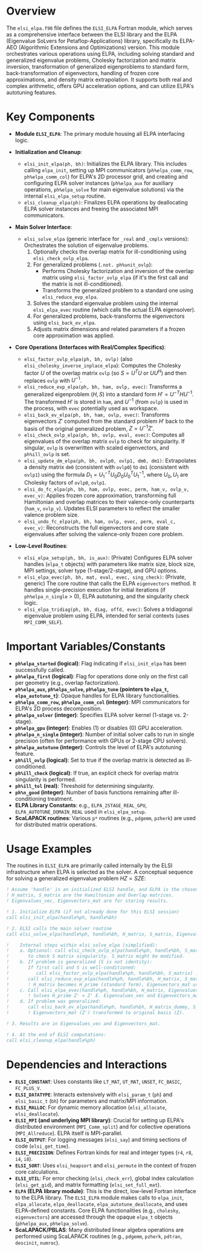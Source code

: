 # Overview

The `elsi_elpa.f90` file defines the `ELSI_ELPA` Fortran module, which serves as a comprehensive interface between the ELSI library and the ELPA (Eigenvalue SoLvers for Petaflop-Applications) library, specifically its ELPA-AEO (Algorithmic Extensions and Optimizations) version. This module orchestrates various operations using ELPA, including solving standard and generalized eigenvalue problems, Cholesky factorization and matrix inversion, transformation of generalized eigenproblems to standard form, back-transformation of eigenvectors, handling of frozen core approximations, and density matrix extrapolation. It supports both real and complex arithmetic, offers GPU acceleration options, and can utilize ELPA's autotuning features.

# Key Components

- **Module `ELSI_ELPA`**: The primary module housing all ELPA interfacing logic.

- **Initialization and Cleanup**:
  - `elsi_init_elpa(ph, bh)`: Initializes the ELPA library. This includes calling `elpa_init`, setting up MPI communicators (`ph%elpa_comm_row`, `ph%elpa_comm_col`) for ELPA's 2D processor grid, and creating and configuring ELPA solver instances (`ph%elpa_aux` for auxiliary operations, `ph%elpa_solve` for main eigenvalue solutions) via the internal `elsi_elpa_setup` routine.
  - `elsi_cleanup_elpa(ph)`: Finalizes ELPA operations by deallocating ELPA solver instances and freeing the associated MPI communicators.

- **Main Solver Interface**:
  - `elsi_solve_elpa` (generic interface for `_real` and `_cmplx` versions):
    Orchestrates the solution of eigenvalue problems.
    1.  Optionally checks the overlap matrix for ill-conditioning using `elsi_check_ovlp_elpa`.
    2.  For generalized problems (`.not. ph%unit_ovlp`):
        - Performs Cholesky factorization and inversion of the overlap matrix using `elsi_factor_ovlp_elpa` (if it's the first call and the matrix is not ill-conditioned).
        - Transforms the generalized problem to a standard one using `elsi_reduce_evp_elpa`.
    3.  Solves the standard eigenvalue problem using the internal `elsi_elpa_evec` routine (which calls the actual ELPA eigensolver).
    4.  For generalized problems, back-transforms the eigenvectors using `elsi_back_ev_elpa`.
    5.  Adjusts matrix dimensions and related parameters if a frozen core approximation was applied.

- **Core Operations (Interfaces with Real/Complex Specifics)**:
  - `elsi_factor_ovlp_elpa(ph, bh, ovlp)` (also `elsi_cholesky_inverse_inplace_elpa`): Computes the Cholesky factor $U$ of the overlap matrix `ovlp` (so $S = U^T U$ or $U U^H$) and then replaces `ovlp` with $U^{-1}$.
  - `elsi_reduce_evp_elpa(ph, bh, ham, ovlp, evec)`: Transforms a generalized eigenproblem $(H, S)$ into a standard form $H' = U^{-T} H U^{-1}$. The transformed $H'$ is stored in `ham`, and $U^{-1}$ (from `ovlp`) is used in the process, with `evec` potentially used as workspace.
  - `elsi_back_ev_elpa(ph, bh, ham, ovlp, evec)`: Transforms eigenvectors $Z'$ computed from the standard problem $H'$ back to the basis of the original generalized problem, $Z = U^{-1} Z'$.
  - `elsi_check_ovlp_elpa(ph, bh, ovlp, eval, evec)`: Computes all eigenvalues of the overlap matrix `ovlp` to check for singularity. If singular, `ovlp` is overwritten with scaled eigenvectors, and `ph%ill_ovlp` is set.
  - `elsi_update_dm_elpa(ph, bh, ovlp0, ovlp1, dm0, dm1)`: Extrapolates a density matrix `dm0` (consistent with `ovlp0`) to `dm1` (consistent with `ovlp1`) using the formula $D_1 = U_1^{-T} U_0 D_0 U_0^T U_1^{-1}$, where $U_0, U_1$ are Cholesky factors of `ovlp0`, `ovlp1`.
  - `elsi_do_fc_elpa(ph, bh, ham, ovlp, evec, perm, ham_v, ovlp_v, evec_v)`: Applies frozen core approximation, transforming full Hamiltonian and overlap matrices to their valence-only counterparts (`ham_v`, `ovlp_v`). Updates ELSI parameters to reflect the smaller valence problem size.
  - `elsi_undo_fc_elpa(ph, bh, ham, ovlp, evec, perm, eval_c, evec_v)`: Reconstructs the full eigenvectors and core state eigenvalues after solving the valence-only frozen core problem.

- **Low-Level Routines**:
  - `elsi_elpa_setup(ph, bh, is_aux)`: (Private) Configures ELPA solver handles (`elpa_t` objects) with parameters like matrix size, block size, MPI settings, solver type (1-stage/2-stage), and GPU options.
  - `elsi_elpa_evec(ph, bh, mat, eval, evec, sing_check)`: (Private, generic) The core routine that calls the ELPA `eigenvectors` method. It handles single-precision execution for initial iterations (if `ph%elpa_n_single` > 0), ELPA autotuning, and the singularity check logic.
  - `elsi_elpa_tridiag(ph, bh, diag, offd, evec)`: Solves a tridiagonal eigenvalue problem using ELPA, intended for serial contexts (uses `MPI_COMM_SELF`).

# Important Variables/Constants

- **`ph%elpa_started` (logical)**: Flag indicating if `elsi_init_elpa` has been successfully called.
- **`ph%elpa_first` (logical)**: Flag for operations done only on the first call per geometry (e.g., overlap factorization).
- **`ph%elpa_aux`, `ph%elpa_solve`, `ph%elpa_tune` (pointers to `elpa_t`, `elpa_autotune_t`)**: Opaque handles for ELPA library functionalities.
- **`ph%elpa_comm_row`, `ph%elpa_comm_col` (integer)**: MPI communicators for ELPA's 2D process decomposition.
- **`ph%elpa_solver` (integer)**: Specifies ELPA solver kernel (1-stage vs. 2-stage).
- **`ph%elpa_gpu` (integer)**: Enables (1) or disables (0) GPU acceleration.
- **`ph%elpa_n_single` (integer)**: Number of initial solver calls to run in single precision (often for performance with GPUs or 2-stage CPU solvers).
- **`ph%elpa_autotune` (integer)**: Controls the level of ELPA's autotuning feature.
- **`ph%ill_ovlp` (logical)**: Set to true if the overlap matrix is detected as ill-conditioned.
- **`ph%ill_check` (logical)**: If true, an explicit check for overlap matrix singularity is performed.
- **`ph%ill_tol` (real)**: Threshold for determining singularity.
- **`ph%n_good` (integer)**: Number of basis functions remaining after ill-conditioning treatment.
- **ELPA Library Constants**: e.g., `ELPA_2STAGE_REAL_GPU`, `ELPA_AUTOTUNE_DOMAIN_REAL` used in `elsi_elpa_setup`.
- **ScaLAPACK routines**: Various `p*` routines (e.g., `pdgemm`, `pzherk`) are used for distributed matrix operations.

# Usage Examples

The routines in `ELSI_ELPA` are primarily called internally by the ELSI infrastructure when ELPA is selected as the solver.
A conceptual sequence for solving a generalized eigenvalue problem $H Z = S Z E$:

```fortran
! Assume 'handle' is an initialized ELSI handle, and ELPA is the chosen solver.
! H_matrix, S_matrix are the Hamiltonian and Overlap matrices.
! Eigenvalues_vec, Eigenvectors_mat are for storing results.

! 1. Initialize ELPA (if not already done for this ELSI session)
call elsi_init_elpa(handle%ph, handle%bh)

! 2. ELSI calls the main solver routine
call elsi_solve_elpa(handle%ph, handle%bh, H_matrix, S_matrix, Eigenvalues_vec, Eigenvectors_mat)

!    Internal steps within elsi_solve_elpa (simplified):
!    a. Optional: call elsi_check_ovlp_elpa(handle%ph, handle%bh, S_matrix, ...)
!       to check S matrix singularity. S_matrix might be modified.
!    b. If problem is generalized (S is not identity):
!       If first call and S is well-conditioned:
!          call elsi_factor_ovlp_elpa(handle%ph, handle%bh, S_matrix) ! S_matrix becomes S_inv_chol
!       call elsi_reduce_evp_elpa(handle%ph, handle%bh, H_matrix, S_matrix, Eigenvectors_mat)
!       ! H_matrix becomes H_prime (standard form), Eigenvectors_mat used as temp workspace.
!    c. Call elsi_elpa_evec(handle%ph, handle%bh, H_matrix, Eigenvalues_vec, Eigenvectors_mat, .false.)
!       ! Solves H_prime Z' = Z' E. Eigenvalues_vec and Eigenvectors_mat (Z') are populated.
!    d. If problem was generalized:
!       call elsi_back_ev_elpa(handle%ph, handle%bh, H_matrix_dummy, S_matrix, Eigenvectors_mat)
!       ! Eigenvectors_mat (Z') transformed to original basis (Z).

! 3. Results are in Eigenvalues_vec and Eigenvectors_mat.

! 4. At the end of ELSI computations:
call elsi_cleanup_elpa(handle%ph)
```

# Dependencies and Interactions

- **`ELSI_CONSTANT`**: Uses constants like `LT_MAT`, `UT_MAT`, `UNSET`, `FC_BASIC`, `FC_PLUS_V`.
- **`ELSI_DATATYPE`**: Interacts extensively with `elsi_param_t` (`ph`) and `elsi_basic_t` (`bh`) for parameters and matrix/MPI information.
- **`ELSI_MALLOC`**: For dynamic memory allocation (`elsi_allocate`, `elsi_deallocate`).
- **`ELSI_MPI` (and underlying MPI library)**: Crucial for setting up ELPA's distributed environment (`MPI_Comm_split`) and for collective operations (`MPI_Allreduce`). ELPA itself is MPI-parallel.
- **`ELSI_OUTPUT`**: For logging messages (`elsi_say`) and timing sections of code (`elsi_get_time`).
- **`ELSI_PRECISION`**: Defines Fortran kinds for real and integer types (`r4`, `r8`, `i4`, `i8`).
- **`ELSI_SORT`**: Uses `elsi_heapsort` and `elsi_permute` in the context of frozen core calculations.
- **`ELSI_UTIL`**: For error checking (`elsi_check_err`), global index calculation (`elsi_get_gid`), and matrix formatting (`elsi_set_full_mat`).
- **`ELPA` (ELPA library module)**: This is the direct, low-level Fortran interface to the ELPA library. The `ELSI_ELPA` module makes calls to `elpa_init`, `elpa_allocate`, `elpa_deallocate`, `elpa_autotune_deallocate`, and uses ELPA-defined constants. Core ELPA functionalities (e.g., `cholesky`, `eigenvectors`) are accessed through the opaque `elpa_t` objects (`ph%elpa_aux`, `ph%elpa_solve`).
- **ScaLAPACK/PBLAS**: Many distributed linear algebra operations are performed using ScaLAPACK routines (e.g., `pdgemm`, `pzherk`, `pdtran`, `descinit`, `numroc`).
